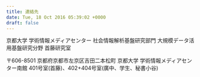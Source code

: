 ```yaml
---
title: 連絡先
date: Tue, 18 Oct 2016 05:39:02 +0000
draft: false
---
```

京都大学 学術情報メディアセンター 社会情報解析基盤研究部門 大規模データ活用基盤研究分野 首藤研究室

〒606-8501 京都府京都市左京区吉田二本松町
京都大学 学術情報メディアセンター南館 401号室(首藤)、402+404号室(廣中、学生、秘書小谷)
